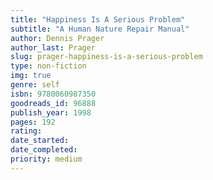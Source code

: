```yaml
---
title: "Happiness Is A Serious Problem"
subtitle: "A Human Nature Repair Manual"
author: Dennis Prager
author_last: Prager
slug: prager-happiness-is-a-serious-problem
type: non-fiction
img: true
genre: self
isbn: 9780060987350
goodreads_id: 96888
publish_year: 1998
pages: 192
rating: 
date_started:
date_completed:
priority: medium
---
```

